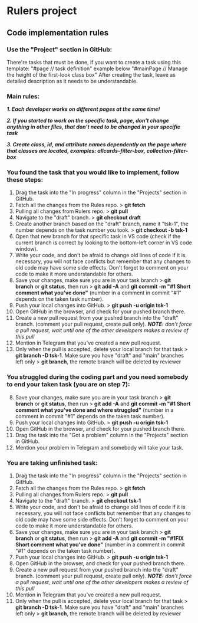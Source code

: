 # Rulers project

## Code implementation rules

### Use the "Project" section in GitHub:

There're tasks that must be done, if you want to create a task using this template: "#page // task definition" example below "#mainPage // Manage the height of the first-look class box" After creating the task, leave as detailed description as it needs to be understandable.

### Main rules:

**_1. Each developer works on different pages at the same time!_**

**_2. If you started to work on the specific task, page, don't change anything in other files, that don't need to be changed in your specific task_**

**_3. Create class, id, and attribute names dependently on the page where that classes are located, examples: allcards-filter-box, collection-filter-box_**

### You found the task that you would like to implement, follow these steps:

1.  Drag the task into the "In progress" column in the "Projects" section in GitHub.
2.  Fetch all the changes from the Rules repo. > **git fetch**
3.  Pulling all changes from Rulers repo. > **git pull**
4.  Navigate to the "draft" branch. > **git checkout draft**
5.  Create another branch based on the "draft" branch, name it "tsk-1", the number depends on the task number you took. > **git checkout -b tsk-1**
6.  Open that new branch for that specific task in VS code (check if the current branch is correct by looking to the bottom-left corner in VS code window).
7.  Write your code, and don't be afraid to change old lines of code if it is necessary, you will not face conflicts but remember that any changes to old code may have some side effects. Don't forget to comment on your code to make it more understandable for others.
8.  Save your changes, make sure you are in your task branch > **git branch** or **git status**, then run > **git add -A** and **git commit -m "#1 Short comment what you've done"** (number in a comment in commit "#1" depends on the taken task number).
9.  Push your local changes into GitHub. > **git push -u origin tsk-1**
10. Open GitHub in the browser, and check for your pushed branch there.
11. Create a new pull request from your pushed branch into the "draft" branch. (comment your pull request, create pull only). **_NOTE:_** *don't force a pull request, wait until one of the other developers makes a review of this pull*
12. Mention in Telegram that you've created a new pull request.
13. Only when the pull is accepted, delete your local branch for that task > **git branch -D tsk-1**. Make sure you have "draft" and "main" branches left only > **git branch**, the remote branch will be deleted by reviewer

<!-- end of the list -->

### You struggled during the coding part and you need somebody to end your taken task (you are on step 7):

8.  Save your changes, make sure you are in your task branch > **git branch** or **git status**, then run > **git add -A** and **git commit -m "#1 Short comment what you've done and where struggled"** (number in a comment in commit "#1" depends on the taken task number).
9.  Push your local changes into GitHub. > **git push -u origin tsk-1**
10. Open GitHub in the browser, and check for your pushed branch there.
11. Drag the task into the "Got a problem" column in the "Projects" section in GitHub.
12. Mention your problem in Telegram and somebody will take your task.

### You are taking unfinished task:

1.  Drag the task into the "In progress" column in the "Projects" section in GitHub.
2.  Fetch all the changes from the Rules repo. > **git fetch**
3.  Pulling all changes from Rulers repo. > **git pull**
4.  Navigate to the "draft" branch. > **git checkout tsk-1**
5.  Write your code, and don't be afraid to change old lines of code if it is necessary, you will not face conflicts but remember that any changes to old code may have some side effects. Don't forget to comment on your code to make it more understandable for others.
6.  Save your changes, make sure you are in your task branch > **git branch** or **git status**, then run > **git add -A** and **git commit -m "#1FIX Short comment what you've done"** (number in a comment in commit "#1" depends on the taken task number).
7.  Push your local changes into GitHub. > **git push -u origin tsk-1**
8.  Open GitHub in the browser, and check for your pushed branch there.
9.  Create a new pull request from your pushed branch into the "draft" branch. (comment your pull request, create pull only). **_NOTE:_** *don't force a pull request, wait until one of the other developers makes a review of this pull*
10. Mention in Telegram that you've created a new pull request.
11. Only when the pull is accepted, delete your local branch for that task > **git branch -D tsk-1**. Make sure you have "draft" and "main" branches left only > **git branch**, the remote branch will be deleted by reviewer
